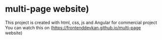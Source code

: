 # multi-page website)
This project is created with html, css, js and Angular for commercial project
You can watch this on (https://frontenddevkan.github.io/multi-page website)

